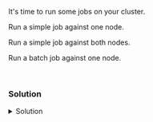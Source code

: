 It's time to run some jobs on your cluster.

Run a simple job against one node.

Run a simple job against both nodes.

Run a batch job against one node.

<br>

### Solution
<details>
<summary>Solution</summary>

Schedule a job to run against one node.

```plain
srun -n 1 hostname
```{{exec}}

What happened, and what was the output? Was that expected?

Schedule a job to run against both nodes.

```plain
srun -n 2 hostname
```{{exec}}

Is this output as you expected?

What happens when you schedule a run against more nodes than you have in the cluster.

```plain
srun -n 10 hostname
```{{exec}}

How did this behave differently than you saw in the other commands?

Now it is time to run a batch job and look at the configurations we can set inside of a config file.

Examine the /root/submit.sh file and look at the parameters configured.

```plain
cat /root/submit.sh
```{{exec}}

Submit the submit.sh to the cluster for execution.

```plain
sbatch submit.sh
```{{exec}}

When this has completed, check the file output that was defined.

```plain
cat /root/result.txt
```{{exec}}

What is the output and was it expected from the node(s) that this exectued on?

</details>